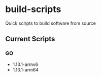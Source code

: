 # build-scripts
Quick scripts to build software from source

## Current Scripts
### GO
- 1.13.1-armv6
- 1.13.1-arm64

